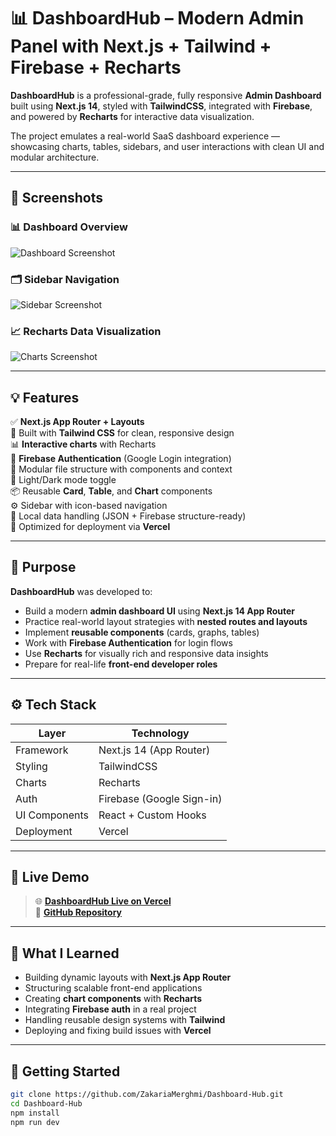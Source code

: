 # 📊 DashboardHub – Modern Admin Panel with Next.js + Tailwind + Firebase + Recharts

**DashboardHub** is a professional-grade, fully responsive **Admin Dashboard** built using **Next.js 14**, styled with **TailwindCSS**, integrated with **Firebase**, and powered by **Recharts** for interactive data visualization.

The project emulates a real-world SaaS dashboard experience — showcasing charts, tables, sidebars, and user interactions with clean UI and modular architecture.

---

## 📸 Screenshots

### 📊 Dashboard Overview  
![Dashboard Screenshot](https://your-screenshot-link)

### 🗂️ Sidebar Navigation  
![Sidebar Screenshot](https://your-screenshot-link)

### 📈 Recharts Data Visualization  
![Charts Screenshot](https://your-screenshot-link)

---

## 💡 Features

✅ **Next.js App Router + Layouts**  
🎨 Built with **Tailwind CSS** for clean, responsive design  
📊 **Interactive charts** with Recharts  
🔐 **Firebase Authentication** (Google Login integration)  
📁 Modular file structure with components and context  
🌙 Light/Dark mode toggle  
📦 Reusable **Card**, **Table**, and **Chart** components  
⚙️ Sidebar with icon-based navigation  
💾 Local data handling (JSON + Firebase structure-ready)  
🚀 Optimized for deployment via **Vercel**

---

## 🎯 Purpose

**DashboardHub** was developed to:

- Build a modern **admin dashboard UI** using **Next.js 14 App Router**
- Practice real-world layout strategies with **nested routes and layouts**
- Implement **reusable components** (cards, graphs, tables)
- Work with **Firebase Authentication** for login flows
- Use **Recharts** for visually rich and responsive data insights
- Prepare for real-life **front-end developer roles**

---

## ⚙️ Tech Stack

| Layer        | Technology                        |
|--------------|------------------------------------|
| Framework    | Next.js 14 (App Router)            |
| Styling      | TailwindCSS                        |
| Charts       | Recharts                           |
| Auth         | Firebase (Google Sign-in)          |
| UI Components| React + Custom Hooks               |
| Deployment   | Vercel                             |

---

## 🚀 Live Demo

> 🌐 [**DashboardHub Live on Vercel**](https://dashboard-hub-ccp2.vercel.app/)  
> 🔗 [**GitHub Repository**](https://github.com/ZakariaMerghmi/Dashboard-Hub)

---

## 🧠 What I Learned

- Building dynamic layouts with **Next.js App Router**
- Structuring scalable front-end applications
- Creating **chart components** with **Recharts**
- Integrating **Firebase auth** in a real project
- Handling reusable design systems with **Tailwind**
- Deploying and fixing build issues with **Vercel**

---

## 🧪 Getting Started

```bash
git clone https://github.com/ZakariaMerghmi/Dashboard-Hub.git
cd Dashboard-Hub
npm install
npm run dev
